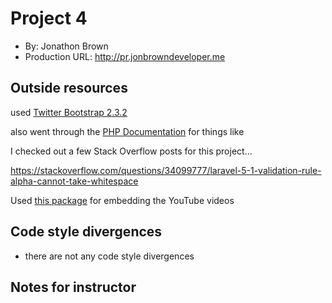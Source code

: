 # Project 4
+ By: Jonathon Brown
+ Production URL: <http://pr.jonbrowndeveloper.me>

## Outside resources
used [Twitter Bootstrap 2.3.2](http://getbootstrap.com/2.3.2/)

also went through the [PHP Documentation](http://php.net/manual/en) for things like 

I checked out a few Stack Overflow posts for this project...

https://stackoverflow.com/questions/34099777/laravel-5-1-validation-rule-alpha-cannot-take-whitespace

Used [this package](https://packagist.org/packages/cohensive/embed) for embedding the YouTube videos

## Code style divergences
- there are not any code style divergences

## Notes for instructor
